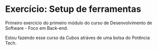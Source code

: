 # Exercício: Setup de ferramentas
Primeiro exercício do primeiro módulo do curso de Desenvolvimento de Software - Foco em Back-end. 

Estou fazendo esse curso da Cubos atráves de uma bolsa do Potência Tech.